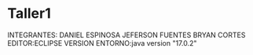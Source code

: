 # Taller1
INTEGRANTES:
DANIEL ESPINOSA
JEFERSON FUENTES
BRYAN CORTES
EDITOR:ECLIPSE
VERSION ENTORNO:java version "17.0.2"

